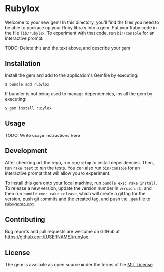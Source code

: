 # Rubylox

Welcome to your new gem! In this directory, you'll find the files you need to be able to package up your Ruby library into a gem. Put your Ruby code in the file `lib/rubylox`. To experiment with that code, run `bin/console` for an interactive prompt.

TODO: Delete this and the text above, and describe your gem

## Installation

Install the gem and add to the application's Gemfile by executing:

    $ bundle add rubylox

If bundler is not being used to manage dependencies, install the gem by executing:

    $ gem install rubylox

## Usage

TODO: Write usage instructions here

## Development

After checking out the repo, run `bin/setup` to install dependencies. Then, run `rake test` to run the tests. You can also run `bin/console` for an interactive prompt that will allow you to experiment.

To install this gem onto your local machine, run `bundle exec rake install`. To release a new version, update the version number in `version.rb`, and then run `bundle exec rake release`, which will create a git tag for the version, push git commits and the created tag, and push the `.gem` file to [rubygems.org](https://rubygems.org).

## Contributing

Bug reports and pull requests are welcome on GitHub at https://github.com/[USERNAME]/rubylox.

## License

The gem is available as open source under the terms of the [MIT License](https://opensource.org/licenses/MIT).
